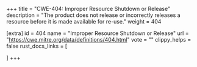 +++
title = "CWE-404: Improper Resource Shutdown or Release"
description	= "The product does not release or incorrectly releases a resource before it is made available for re-use."
weight = 404

[extra]
id = 404
name = "Improper Resource Shutdown or Release"
url = "https://cwe.mitre.org/data/definitions/404.html"
vote = ""
clippy_helps = false
rust_docs_links = [
	
]
+++

